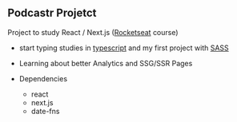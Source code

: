 ## Podcastr Projetct

Project to study React / Next.js ([Rocketseat](https://app.rocketseat.com.br) course)

- start typing studies in [typescript](https://www.typescriptlang.org/) and my first project with [SASS](https://sass-lang.com/)

- Learning about better Analytics and SSG/SSR Pages

- Dependencies
  - react
  - next.js
  - date-fns
